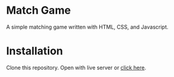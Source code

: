 # Match Game
A simple matching game written with HTML, CSS, and Javascript. 

# Installation
Clone this repository. Open with live server or [click here](https://match-game.dklarachel.repl.co/).